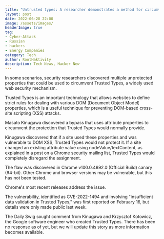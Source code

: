 ```yaml
---
title: "Untrusted types: A researcher demonstrates a method for circumventing Google Chrome's Trusted Types protection. "
layout: post
date: 2022-06-28 22:00
image: /assets/images/
headerImage: true
tag:
- Cyber-Attack
- Russian
- hackers
- Energy Companies
category: Tech
author: RootHaktivity
description: Tech News, Hacker New
---
```




In some scenarios, security researchers discovered multiple unprotected properties that could be used to circumvent Trusted Types, a widely used web security mechanism.


Trusted Types is an important technology that allows websites to define strict rules for dealing with various DOM (Document Object Model) properties, which is a useful technique for preventing DOM-based cross-site scripting (XSS) attacks.


Masato Kinugawa discovered a bypass that uses attribute properties to circumvent the protection that Trusted Types would normally provide.


Kinugawa discovered that if a site used these properties and was vulnerable to DOM XSS, Trusted Types would not protect it.
If a site changed an existing attribute value using nodeValue/textContent, as explained in a post on a Chrome security mailing list, Trusted Types would completely disregard the assignment.


The flaw was discovered in Chrome v100.0.4892.0 (Official Build) canary (64-bit).
Other Chrome and browser versions may be vulnerable, but this has not been tested.


Chrome's most recent releases address the issue.


The vulnerability, identified as CVE-2022-1494 and involving "insufficient data validation in Trusted Types," was first reported on February 16, but details were only made public last week.


The Daily Swig sought comment from Kinugawa and Krzysztof Kotowicz, the Google software engineer who created Trusted Types.
There has been no response as of yet, but we will update this story as more information becomes available.
